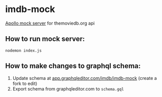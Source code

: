 # imdb-mock
[Apollo mock server](https://www.apollographql.com/docs/apollo-server/testing/mocking/) for themoviedb.org api

## How to run mock server:
`nodemon index.js`

## How to make changes to graphql schema:
1. Update schema at [app.graphqleditor.com/imdb/imdb-mock](app.graphqleditor.com/imdb/imdb-mock) (create a fork to edit)
2. Export schema from graphqleditor.com to `schema.gql`